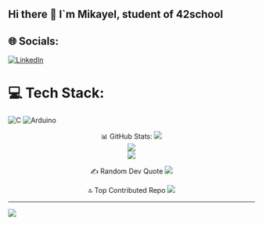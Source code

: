 ## Hi there 👋 I`m Mikayel, student of 42school

## 🌐 Socials:
[![LinkedIn](https://img.shields.io/badge/LinkedIn-%230077B5.svg?logo=linkedin&logoColor=white)](https://linkedin.com/in/www.linkedin.com/in/mikayel-yolchyan) 

# 💻 Tech Stack:
![C](https://img.shields.io/badge/c-%2300599C.svg?style=for-the-badge&logo=c&logoColor=white) ![Arduino](https://img.shields.io/badge/-Arduino-00979D?style=for-the-badge&logo=Arduino&logoColor=white)

<div align="center">

📊 GitHub Stats:
<img src="https://github-readme-stats.vercel.app/api?username=mikayelyolchyan&theme=github_dark_dimmed&hide_border=false&include_all_commits=true&count_private=false"><br/>
<img src="https://github-readme-streak-stats.herokuapp.com/?user=mikayelyolchyan&theme=github_dark_dimmed&hide_border=false"><br/>
<img src="https://github-readme-stats.vercel.app/api/top-langs/?username=mikayelyolchyan&theme=github_dark_dimmed&hide_border=false&include_all_commits=true&count_private=false&layout=compact">

✍️ Random Dev Quote
<img src="https://quotes-github-readme.vercel.app/api?type=horizontal&theme=dark">

🔝 Top Contributed Repo
<img src="https://github-contributor-stats.vercel.app/api?username=mikayelyolchyan&limit=5&theme=github_dark_dimmed&combine_all_yearly_contributions=true">

</div>

---
[![](https://visitcount.itsvg.in/api?id=mikayelyolchyan&icon=0&color=0)](https://visitcount.itsvg.in)

<!-- Proudly created with GPRM ( https://gprm.itsvg.in ) -->

